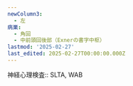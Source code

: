 ```yaml
---
newColumn3:
  - 左
病巣:
  - 角回
  - 中前頭回後部（Exnerの書字中枢）
lastmod: '2025-02-27'
last_edited: 2025-02-27T00:00:00.000Z
---
```


神経心理検査:: SLTA, WAB
